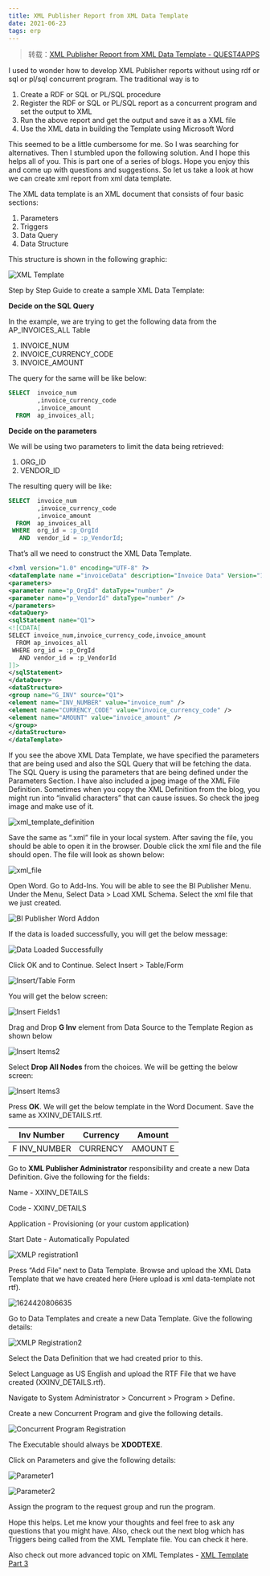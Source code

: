 ```yaml
---
title: XML Publisher Report from XML Data Template
date: 2021-06-23
tags: erp
---
```


> 转载：[XML Publisher Report from XML Data Template - QUEST4APPS](https://www.quest4apps.com/xml-report-from-xml-data-template/)

I used to wonder how to develop XML Publisher reports without using rdf or sql or pl/sql concurrent program. The traditional way is to

1. Create a RDF or SQL or PL/SQL procedure
2. Register the RDF or SQL or PL/SQL report as a concurrent program and set the output to XML
3. Run the above report and get the output and save it as a XML file
4. Use the XML data in building the Template using Microsoft Word

This seemed to be a little cumbersome for me. So I was searching for alternatives. Then I stumbled upon the following solution. And I hope this helps all of you. This is part one of a series of blogs. Hope you enjoy this and come up with questions and suggestions. So let us take a look at how we can create xml report from xml data template.

The XML data template is an XML document that consists of four basic sections:

1. Parameters
2. Triggers
3. Data Query
4. Data Structure

This structure is shown in the following graphic:

![XML Template](oracle-report-xml/xml_template.jpg)

Step by Step Guide to create a sample XML Data Template:

**Decide on the SQL Query**

In the example, we are trying to get the following data from the AP_INVOICES_ALL Table

1. INVOICE_NUM
2. INVOICE_CURRENCY_CODE
3. INVOICE_AMOUNT

The query for the same will be like below:

```sql
SELECT  invoice_num
        ,invoice_currency_code
        ,invoice_amount
  FROM  ap_invoices_all;
```

**Decide on the parameters**

We will be using two parameters to limit the data being retrieved:

1. ORG_ID
2. VENDOR_ID

The resulting query will be like:

```sql
SELECT  invoice_num
        ,invoice_currency_code
        ,invoice_amount
  FROM  ap_invoices_all
 WHERE  org_id = :p_OrgId
   AND  vendor_id = :p_VendorId;
```

That’s all we need to construct the XML Data Template.

```xml
<?xml version="1.0" encoding="UTF-8" ?>
<dataTemplate name ="invoiceData" description="Invoice Data" Version="1.0" >
<parameters>
<parameter name="p_OrgId" dataType="number" />
<parameter name="p_VendorId" dataType="number" />
</parameters>
<dataQuery>
<sqlStatement name="Q1">
<![CDATA[
SELECT invoice_num,invoice_currency_code,invoice_amount
  FROM ap_invoices_all
 WHERE org_id = :p_OrgId
   AND vendor_id = :p_VendorId
]]>
</sqlStatement>
</dataQuery>
<dataStructure>
<group name="G_INV" source="Q1">
<element name="INV_NUMBER" value="invoice_num" />
<element name="CURRENCY_CODE" value="invoice_currency_code" />
<element name="AMOUNT" value="invoice_amount" />
</group>
</dataStructure>
</dataTemplate>
```

If you see the above XML Data Template, we have specified the parameters that are being used and also the SQL Query that will be fetching the data. The SQL Query is using the parameters that are being defined under the Parameters Section. I have also included a jpeg image of the XML File Definition. Sometimes when you copy the XML Definition from the blog, you might run into “invalid characters” that can cause issues. So check the jpeg image and make use of it.

![xml_template_definition](oracle-report-xml/xml_template_definition.jpg)

Save the same as “.xml” file in your local system. After saving the file, you should be able to open it in the browser. Double click the xml file and the file should open. The file will look as shown below:

![xml_file](oracle-report-xml/xml_file.jpg)

Open Word. Go to Add-Ins. You will be able to see the BI Publisher Menu. Under the Menu, Select Data > Load XML Schema. Select the xml file that we just created.

![BI Publisher Word Addon](oracle-report-xml/one.jpg)

If the data is loaded successfully, you will get the below message:

![Data Loaded Successfully](oracle-report-xml/two.jpg)

Click OK and to Continue. Select Insert > Table/Form

![Insert/Table Form](oracle-report-xml/three.jpg)

You will get the below screen:

![Insert Fields1](oracle-report-xml/four.jpg)

Drag and Drop **G Inv** element from Data Source to the Template Region as shown below

![Insert Items2](https://www.quest4apps.com/wp-content/uploads/2010/07/five.jpg)

Select **Drop All Nodes** from the choices. We will be getting the below screen:

![Insert Items3](oracle-report-xml/six.jpg)

Press **OK**. We will get the below template in the Word Document. Save the same as XXINV_DETAILS.rtf.

| **Inv Number** | **Currency** | **Amount** |
| -------------- | ------------ | ---------- |
| F INV_NUMBER   | CURRENCY     | AMOUNT E   |

Go to **XML Publisher Administrator** responsibility and create a new Data Definition. Give the following for the fields:

Name - XXINV_DETAILS

Code - XXINV_DETAILS

Application - Provisioning (or your custom application)

Start Date - Automatically Populated

![XMLP registration1](oracle-report-xml/eight.jpg)

Press “Add File” next to Data Template. Browse and upload the XML Data Template that we have created here (Here upload is xml data-template not rtf).

![1624420806635](oracle-report-xml/1624420806635.png)

Go to Data Templates and create a new Data Template. Give the following details:

![XMLP Registration2](oracle-report-xml/nine.jpg)

Select the Data Definition that we had created prior to this.

Select Language as US English and upload the RTF File that we have created (XXINV_DETAILS.rtf).

Navigate to System Administrator > Concurrent > Program > Define.

Create a new Concurrent Program and give the following details.

![Concurrent Program Registration](oracle-report-xml/ten.jpg)

The Executable should always be **XDODTEXE**.

Click on Parameters and give the following details:

![Parameter1](oracle-report-xml/eleven.jpg)

![Parameter2](oracle-report-xml/twelve.jpg)

Assign the program to the request group and run the program.

Hope this helps. Let me know your thoughts and feel free to ask any questions that you might have. Also, check out the next blog which has Triggers being called from the XML Template file. You can check it here.

Also check out more advanced topic on XML Templates - [XML Template Part 3](https://www.quest4apps.com/xml-report-part3/)
